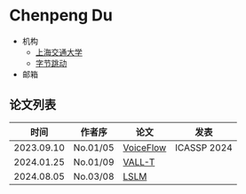 # Chenpeng Du

- 机构
  - [上海交通大学](../Institutions/CHN-SJTU_上海交通大学.md)
  - [字节跳动](../Institutions/CHN-ByteDance.md)
- 邮箱

## 论文列表

| 时间 | 作者序 | 论文 | 发表 |
|:-:|:-:|---|---|
| 2023.09.10 | No.01/05 | [VoiceFlow](../Models/Flow/2023.09.10_VoiceFlow.md) | ICASSP 2024 |
| 2024.01.25 | No.01/09 | [VALL-T](../Models/Speech_LLM/2024.01.25_VALL-T.md) |
| 2024.08.05 | No.03/08 | [LSLM](../Models/Speech_LLM/2024.08.05_LSLM.md) |